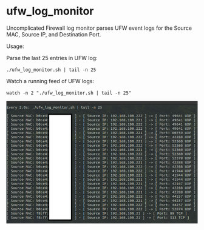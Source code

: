 # ufw_log_monitor
Uncomplicated Firewall log monitor parses UFW event logs for the Source MAC, Source IP, and Destination Port.    

Usage: 

Parse the last 25 entries in UFW log:
```
./ufw_log_monitor.sh | tail -n 25
```

Watch a running feed of UFW logs: 
```
watch -n 2 "./ufw_log_monitor.sh | tail -n 25"
```

![alt text](https://github.com/ArronJablonowski/ufw_log_monitor/blob/main/LogMon.png?raw=true)
